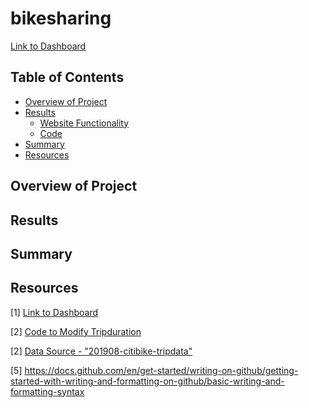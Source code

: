 # bikesharing

[Link to Dashboard](https://public.tableau.com/app/profile/tamara.espinosa/viz/CitiBike-Challenge14/BikeSharingAnalysis?publish=yes)



## Table of Contents
- [Overview of Project](#OverviewProject)
- [Results](#Results)
  * [Website Functionality](#Website)
  * [Code](#Code)
- [Summary](#Summary)
- [Resources](#Resources)

## <a name="OverviewProject"></a>Overview of Project


## <a name="Results"></a>Results



## <a name="Summary"></a> Summary



## <a name="Resources"></a>Resources

<a name="1">[1]</a> [Link to Dashboard](https://public.tableau.com/app/profile/tamara.espinosa/viz/CitiBike-Challenge14/BikeSharingAnalysis?publish=yes)

<a name="2">[2]</a> [Code to Modify Tripduration](https://github.com/tamiespinosa/bikesharing/blob/db5b8c6f964e7fe27c20b484120a442adec24f2c/NYC_CitiBike_Challenge.ipynb)

<a name="2">[2]</a> [Data Source - "201908-citibike-tripdata"](https://s3.amazonaws.com/tripdata/index.html)

[5] https://docs.github.com/en/get-started/writing-on-github/getting-started-with-writing-and-formatting-on-github/basic-writing-and-formatting-syntax
